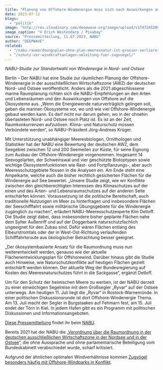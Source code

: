 ```yaml
---
title: "Planung von Offshore-Windenergie muss sich nach Auswirkungen auf Ökosysteme richten"
date: 2023-07-12
blogs: 
  - "politik"
image: "http://res.cloudinary.com/deepwave-org/image/upload/v1747245209/deepwave.org/windmill-g4678bf63f_1280.jpg"
image_caption: "© Erich Westendarp / Pixabay"
source: "Pressemitteilung, 11.07.2023, NABU"
author: "DEEPWAVE"
related: 
  - "/nabu-raumordnungsplan-ohne-plan-meeresnatur-ist-grosser-verlierer/"
  - "/schutz-vor-windkraftanlagen-umleitung-fuer-zugvoegel/"
---
```


_NABU-Studie zur Standortwahl von Windenergie in Nord- und Ostsee_

Berlin – Der NABU hat eine Studie zur räumlichen Planung der Offshore-Windenergie in der ausschließlichen Wirtschaftszone (AWZ) der deutschen Nord- und Ostsee veröffentlicht. Anders als die 2021 abgeschlossene marine Raumplanung richten sich die NABU-Empfehlungen an den Arten und Lebensräumen und den Auswirkungen von Offshore auf die Ökosysteme aus. „Wenn die Energiewende naturverträglich gelingen soll, geben die marinen Ökosysteme vor, wo und wie viel Offshore-Windenergie gebaut werden kann. Es darf nicht nur darum gehen, wo in der ohnehin überlasteten Nord- und Ostsee noch Platz ist. Es ist an der Zeit, Raumkonkurrenzen aufzulösen. Klima- und Naturschutz müssen Verbündete werden“, so NABU-Präsident Jörg-Andreas Krüger.

Mit Unterstützung unabhängiger Meeresbiologen, Ornithologen und Statistiker hat der NABU eine Bewertung der deutschen AWZ, dem Seegebiet zwischen 12 und 200 Seemeilen zur Küste, für seine Eignung zum Ausbau der Offshore-Windenergie vorgenommen. Insgesamt 14 Seevogelarten, der Schweinswal und vier geschützte Biotoptypen sowie wichtige Ökosystemfunktionen wie Rast- und Fortpflanzungs-, aber auch Meeresschutzgebiete flossen in die Analysen ein. Am Ende steht eine Ampelkarte, welche auch die bisher rechtlich gesicherten Flächen für die Windenergie auf See bewertet. „Unsere Studie zeigt, wie wir Konflikte zwischen den gleichberechtigten Interessen des Klimaschutzes auf der einen und des Arten- und Lebensraumschutzes auf der anderen Seite entschärfen können. Voraussetzung ist die politische Bereitschaft, auch traditionelle Nutzungen im Meer zu hinterfragen und insbesondere Flächen der Seeschifffahrt sowie militärische Übungsgebiete für die Windenergie zugänglich zu machen“, erläutert NABU-Meeresschutzexperte Kim Detloff. Die Studie zeigt dabei, dass insbesondere bisher geplante Flächen nahe dem Sylter Außenriff und auf der Doggerbank naturschutzfachlich ungeeignet für den Zubau sind. Dafür wären Flächen entlang des Elbeurstromtals oder der in West-Ost-Richtung verlaufenden Schifffahrtsroute aus ökologischer Betrachtung besser geeignet.

„Der ökosystembasierte Ansatz für die Raumordnung muss nun weiterentwickelt werden, genauso wie der aktuelle Flächenentwicklungsplan für Offshorewind. Darüber hinaus gibt die Studie auch Hinweise, wie Naturschutzkonflikte auf heutigen Flächen gezielt entschärft werden können. Der aktuelle Weg der Bundesregierung auf Kosten des Meeresnaturschutzes führt in die Sackgasse“, ergänzt Detloff.

Um für den Schutz der heimischen Meere zu werben, ist der NABU derzeit zu einer einwöchigen Segelreise mit dem Großsegler „Ryvar“ auf der Ostsee unterwegs. Am heutigen 11. Juli liegt die „Ryvar“ in Rostock-Warnemünde. In einer politischen Diskussionsrunde ist dort Offshore-Windenergie Thema. Am 13. Juli macht der Segler in Burgstaaken auf Fehmarn fest, am 15. Juli endet der Törn in Kiel. In jedem Hafen gibt es ein Programm mit politischen Diskussionen und Informationsangeboten.

[Diese Pressemitteilung](https://www.nabu.de/presse/pressemitteilungen/index.php?popup=true&show=38402&db=presseservice) findet ihr beim [NABU](https://www.nabu.de/).

Bereits 2021 hat der NABU die „[Verordnung über die Raumordnung in der deutschen ausschließlichen Wirtschaftszone in der Nordsee und in der Ostsee](https://www.deepwave.org/nabu-raumordnungsplan-ohne-plan-meeresnatur-ist-grosser-verlierer/)“, die ohne Aussprache und ohne parlamentarische Beteiligung vom Bundeskabinett verabschiedet wurde, scharf kritisiert.

Aufgrund der ähnlichen optimalen Windverhältnisse kommen [Zugvögel besonders häufig mit Offshore-Windparks in Konflikt](https://www.deepwave.org/schutz-vor-windkraftanlagen-umleitung-fuer-zugvoegel/).
